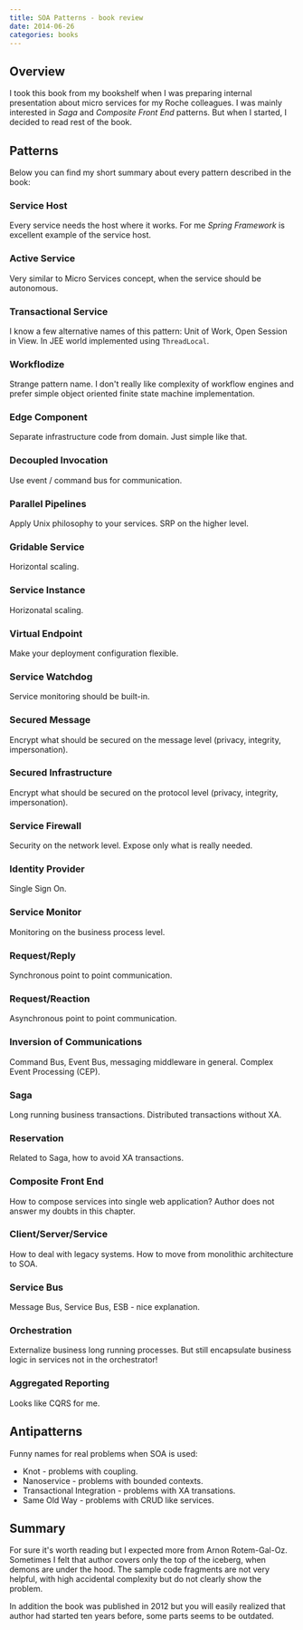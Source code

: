 ```yaml
---
title: SOA Patterns - book review
date: 2014-06-26
categories: books
---
```


## Overview

I took this book from my bookshelf when I was preparing internal presentation about micro services for my Roche colleagues.
I was mainly interested in _Saga_ and _Composite Front End_ patterns. But when I started, I decided to read rest of the book.

## Patterns

Below you can find my short summary about every pattern described in the book:

### Service Host

Every service needs the host where it works. For me _Spring Framework_ is excellent example of the service host.

### Active Service

Very similar to Micro Services concept, when the service should be autonomous.

### Transactional Service

I know a few alternative names of this pattern: Unit of Work, Open Session in View. In JEE world implemented using `ThreadLocal`.

### Workflodize

Strange pattern name. I don't really like complexity of workflow engines and prefer simple object oriented finite state machine implementation. 

### Edge Component

Separate infrastructure code from domain. Just simple like that.

### Decoupled Invocation

Use event / command bus for communication. 

### Parallel Pipelines

Apply Unix philosophy to your services. SRP on the higher level.

### Gridable Service

Horizontal scaling.

### Service Instance

Horizonatal scaling. 

### Virtual Endpoint

Make your deployment configuration flexible. 

### Service Watchdog

Service monitoring should be built-in.

### Secured Message

Encrypt what should be secured on the message level (privacy, integrity, impersonation).

### Secured Infrastructure

Encrypt what should be secured on the protocol level (privacy, integrity, impersonation).

### Service Firewall 

Security on the network level. Expose only what is really needed.

### Identity Provider

Single Sign On.

### Service Monitor

Monitoring on the business process level.

### Request/Reply 

Synchronous point to point communication.

### Request/Reaction

Asynchronous point to point communication.

### Inversion of Communications

Command Bus, Event Bus, messaging middleware in general. Complex Event Processing (CEP).

### Saga

Long running business transactions. Distributed transactions without XA.

### Reservation

Related to Saga, how to avoid XA transactions.

### Composite Front End

How to compose services into single web application? Author does not answer my doubts in this chapter.

### Client/Server/Service

How to deal with legacy systems. How to move from monolithic architecture to SOA.

### Service Bus

Message Bus, Service Bus, ESB - nice explanation.

### Orchestration

Externalize business long running processes. But still encapsulate business logic in services not in the orchestrator!

### Aggregated Reporting

Looks like CQRS for me.

## Antipatterns

Funny names for real problems when SOA is used:

* Knot - problems with coupling.
* Nanoservice - problems with bounded contexts.
* Transactional Integration - problems with XA transations.
* Same Old Way - problems with CRUD like services.

## Summary

For sure it's worth reading but I expected more from Arnon Rotem-Gal-Oz. 
Sometimes I felt that author covers only the top of the iceberg, when demons are under the hood.
The sample code fragments are not very helpful, with high accidental complexity but do not clearly show the problem. 


In addition the book was published in 2012 but you will easily realized that author had started ten years before, some parts seems to be outdated.